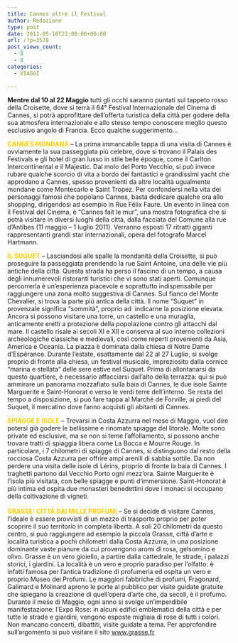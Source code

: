 ```yaml
---
title: Cannes oltre il Festival
author: Redazione
type: post
date: 2011-05-10T22:00:00+00:00
url: /?p=3578
post_views_count:
  - 8
  - 8
categories:
  - VIAGGI

---
```

**Mentre dal 10 al 22 Maggio** tutti gli occhi saranno puntati sul tappeto rosso della Croisette, dove si terr&agrave; il 64&deg; Festival Internazionale del Cinema di Cannes, si potr&agrave; approfittare dell&#8217;offerta turistica della citt&agrave; per godere della sua atmosfera internazionale e allo stesso tempo conoscere meglio questo esclusivo angolo di Francia. Ecco qualche suggerimento&#8230; 

<span style="color: rgb(255, 204, 0);"><strong>CANNES MONDANA </strong></span>&#8211; La prima immancabile tappa di una visita di Cannes &egrave; ovviamente la sua passeggiata pi&ugrave; celebre, dove si trovano il Palais des Festivals e gli hotel di gran lusso in stile belle &eacute;poque, come il Carlton Intercontinental e il Majestic. Dal molo del Porto Vecchio, si pu&ograve; invece rubare qualche scorcio di vita a bordo dei fantastici e grandissimi yacht che approdano a Cannes, spesso provenienti da altre localit&agrave; ugualmente mondane come Montecarlo e Saint Tropez. Per confondersi nella vita dei personaggi famosi che popolano Cannes, basta dedicare qualche ora allo shopping, dirigendosi ad esempio in Rue F&eacute;lix Faure. Un evento in linea con il Festival del Cinema, &egrave; &ldquo;Cannes fait le mur&rdquo;, una mostra fotografica che si potr&agrave; visitare in diversi luoghi della citt&agrave;, dalla facciata del Comune alla rue d&#8217;Antibes (11 maggio &#8211; 1 luglio 2011). Verranno esposti 17 ritratti giganti rappresentanti grandi star internazionali, opera del fotografo Marcel Hartmann.

**<span style="color: rgb(255, 204, 0);">IL SUQUET</span>** &#8211; Lasciandosi alle spalle la mondanit&agrave; della Croisette, si pu&ograve; proseguire la passeggiata prendendo la rue Saint Antoine, una delle vie pi&ugrave; antiche della citt&agrave;. Questa strada ha perso il fascino di un tempo, a causa degli innumerevoli ristoranti turistici che vi sono stati aperti. Comunque percorrerla &egrave; un&#8217;esperienza piacevole e soprattutto indispensabile per raggiungere una zona molto suggestiva di Cannes. Sul fianco del Monte Chevalier, si trova la parte pi&ugrave; antica della citt&agrave;. Il nome &ldquo;Suquet&rdquo; in provenzale significa &ldquo;sommit&agrave;&rdquo;, proprio ad&nbsp; indicarne la posizione elevata. Ancora si possono visitare una torre, un castello e una muraglia, anticamente eretti a protezione della popolazione contro gli attacchi dal mare. Il castello risale ai secoli XI e XII e conserva al suo interno collezioni archeologiche classiche e medievali, cos&igrave; come reperti provenienti da Asia, America e Oceania. La piazza &egrave; dominata dalla chiesa di Notre Dame d&rsquo;Esp&eacute;rance. Durante l&#8217;estate, esattamente dal 22 al 27 Luglio, si svolge proprio di fronte alla chiesa, un festival musicale, impreziosito dalla cornice &ldquo;marina e stellata&rdquo; delle sere estive nel Suquet. Prima di allontanarsi da questo quartiere, &egrave; necessario affacciarsi dall&#8217;alto della terrazza: qui si pu&ograve; ammirare un panorama mozzafiato sulla baia di Cannes, le due isole Sainte Marguerite e Saint-Honorat e verso le verdi terre dell&#8217;interno. Se resta del tempo a disposizione, si pu&ograve; fare tappa al March&eacute; de Forville, ai piedi del Suquet, il mercatino dove fanno acquisti gli abitanti di Cannes.

**<span style="color: rgb(255, 204, 0);">SPIAGGE E ISOLE</span>** &#8211; Trovarsi in Costa Azzurra nel mese di Maggio, vuol dire potersi gi&agrave; godere le bellissime e rinomate spiagge del litorale. Molte sono private ed esclusive, ma se non si teme l&#8217;affollamento, si possono anche trovare tratti di spiaggia libera come La Bocca e Mourre Rouge. In particolare, i 7 chilometri di spiagge di Cannes, si distinguono dal resto della rocciosa Costa Azzurra per offrire ampi arenili di sabbia sottile. Da non perdere una visita delle isole di L&eacute;rins, proprio di fronte la baia di Cannes. I traghetti partono dal Vecchio Porto ogni mezz&#8217;ora. Sainte Marguerite &egrave; l&#8217;isola pi&ugrave; visitata, con belle spiagge e punti d&#8217;immersione. Saint-Honorat &egrave; pi&ugrave; intima ed ospita due monasteri benedettini dove i monaci si occupano della coltivazione di vigneti.  
<span style="color: rgb(255, 204, 0);"><strong><br /> GRASSE: CITT&Agrave; DAI MILLE PROFUMI</strong></span> &#8211; Se si decide di visitare Cannes, l&#8217;ideale &egrave; essere provvisti di un mezzo di trasporto proprio per poter scoprire il suo territorio in completa libert&agrave;. A soli 20 chilometri da questo centro, si pu&ograve; raggiungere ad esempio la piccola Grasse, citt&agrave; d&#8217;arte e localit&agrave; turistica a pochi chilometri dalla Costa Azzurra, in una posizione dominante vaste pianure da cui provengono aromi di rosa, gelsomino e olivo. Grasse &egrave; un vero gioiello, a partire dalla cattedrale, le strade, i palazzi storici, i giardini. La localit&agrave; &egrave; un vero e proprio paradiso per l&#8217;olfatto: &egrave; infatti famosa per l&#8217;antica tradizione di profumeria ed ospita un vero e proprio Museo dei Profumi. Le maggiori fabbriche di profumi, Fragonard, Galimard e Molinard aprono le porte al pubblico per visite guidate gratuite che spiegano la creazione di quell&#8217;opera d&#8217;arte che, da secoli, &egrave; il profumo. Durante il mese di Maggio, ogni anno si svolge un&#8217;imperdibile manifestazione: l&#8217;Expo Rose: in alcuni edifici emblematici della citt&agrave; e per tutte le strade e giardini, vengono esposte migliaia di rose di tutti i colori. Non mancano concerti, dibattiti, visite guidate a tema. Per approfondire sull&#8217;argomento si pu&ograve; visitare il sito www.grasse.fr  
&nbsp;